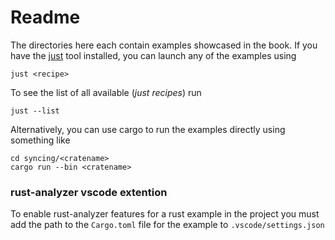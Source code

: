 # Readme

The directories here each contain examples showcased in the book. If you have the [just](https://just.systems/) tool installed, you can launch any of the examples using

```shell
just <recipe>
```

To see the list of all available (_just recipes_) run

```shell
just --list
```

Alternatively, you can use cargo to run the examples directly using something like

```shell
cd syncing/<cratename>
cargo run --bin <cratename>
```


### rust-analyzer vscode extention
To enable rust-analyzer features for a rust example in the project you must add the path to the `Cargo.toml` file for the example to `.vscode/settings.json`